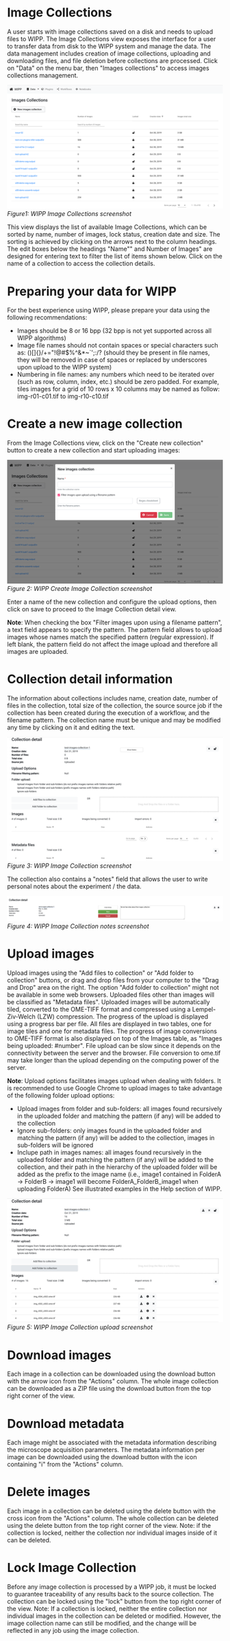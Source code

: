# Image Collections

A user starts with image collections saved on a disk and needs to upload files to WIPP. The Image Collections view exposes the interface for a user to transfer data from disk to the WIPP system and manage the data. The data management includes creation of image collections, uploading and downloading files, and file deletion before collections are processed. Click on "Data" on the menu bar, then "Images collections" to access images collections management. 

![](image-collections-list.png)
*Figure1: WIPP Image Collections screenshot*

This view displays the list of available Image Collections, which can be sorted by name, number of images, lock status, creation date and size. The sorting is achieved by clicking on the arrows next to the column headings. 
The edit boxes below the headings "Name"" and Number of Images" are designed for entering text to filter the list of items shown below. Click on the name of a collection to access the collection details.

# Preparing your data for WIPP

For the best experience using WIPP, please prepare your data using the following recommendations:
* Images should be 8 or 16 bpp (32 bpp is not yet supported across all WIPP algorithms)
* Image file names should not contain spaces or special characters such as: ()[]{}\/+="!@#$%^&*~`';:/? (should they be present in file names, they will be removed in case of spaces or replaced by underscores upon upload to the WIPP system)
* Numbering in file names: any numbers which need to be iterated over (such as row, column, index, etc.) should be zero padded. 
For example, tiles images for a grid of 10 rows x 10 columns may be named as follow: img-r01-c01.tif to img-r10-c10.tif

# Create a new image collection

From the Image Collections view, click on the "Create new collection" button to create a new collection and start uploading images:

![](new-images-collection.png)
*Figure 2: WIPP Create Image Collection screenshot*

Enter a name of the new collection and configure the upload options, then click on save to proceed to the Image Collection detail view.

**Note**: When checking the box "Filter images upon using a filename pattern", a text field appears to specify the pattern. The pattern field allows to upload images whose names match the specified pattern (regular expression). If left blank, the pattern field do not affect the image upload and therefore all images are uploaded.

# Collection detail information

The information about collections includes name, creation date, number of files in the collection, total size of the collection, the source source job if the collection has been created during the execution of a workflow, and the filename pattern. The collection name must be unique and may be modified any time by clicking on it and editing the text.

![](collection-detail.png)
*Figure 3: WIPP Image Collection screenshot*

The collection also contains a "notes" field that allows the user to write personal notes about the experiment / the data.

![](images-collections_notes.png)
*Figure 4: WIPP Image Collection notes screenshot*


# Upload images

Upload images using the "Add files to collection" or "Add folder to collection" buttons, or drag and drop files from your computer to the "Drag and Drop" area on the right. The option "Add folder to collection" might not be available in some web browsers. Uploaded files other than images will be classified as "Metadata files". Uploaded images will be automatically tiled, converted to the OME-TIFF format and compressed using a Lempel-Ziv-Welch (LZW) compression.
The progress of the upload is displayed using a progress bar per file. All files are displayed in two tables, one for image tiles and one for metadata files. The progress of image conversions to OME-TIFF format is also displayed on top of the Images table, as "Images being uploaded: #number". 
File upload can be slow since it depends on the connectivity between the server and the browser. File conversion to ome.tif may take longer than the upload depending on the computing power of the server.

**Note**: Upload options facilitates images upload when dealing with folders.
It is recommended to use Google Chrome to upload images to take advantage of the following folder upload options:
- Upload images from folder and sub-folders: all images found recursively in the uploaded folder and matching the pattern (if any) will be added to the collection
- Ignore sub-folders: only images found in the uploaded folder and matching the pattern (if any) will be added to the collection, images in sub-folders will be ignored
- Inclupe path in images names: all images found recursively in the uploaded folder and matching the pattern (if any) will be added to the collection, and their path in the hierarchy of the uploaded folder will be added as the prefix to the image name (i.e., image1 contained in FolderA -> FolderB -> image1 will become FolderA_FolderB_image1 when uploading FolderA)
See illustrated examples in the Help section of WIPP.

![](upload-images.png)
*Figure 5: WIPP Image Collection upload screenshot*

# Download images

Each image in a collection can be downloaded using the download button with the arrow icon from the "Actions" column. 
The whole image collection can be downloaded as a ZIP file using the download button from the top right corner of the view.

# Download metadata

Each image might be associated with the metadata information describing the microscope acquisition parameters. The metadata information per image can be downloaded using the download button with the icon containing "i" from the "Actions" column. 

# Delete images

Each image in a collection can be deleted using the delete button with the cross icon from the "Actions" column. The whole collection can be deleted using the delete button from the top right corner of the view.
Note: if the collection is locked, neither the collection nor individual images inside of it can be deleted.

# Lock Image Collection

Before any image collection is processed by a WIPP job, it must be locked to guarantee traceability of any results back to the source collection. The collection can be locked using the "lock" button from the top right corner of the view.
Note: If a collection is locked, neither the entire collection nor individual images in the collection can be deleted or modified. However, the image collection name can still be modified, and the change will be reflected in any job using the image collection.
